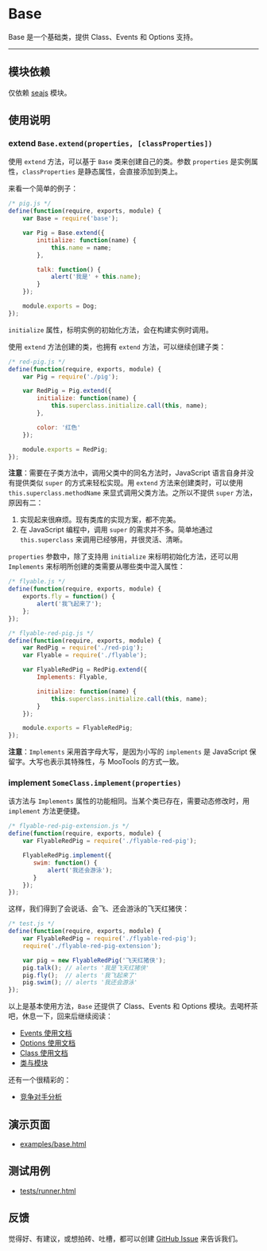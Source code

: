 
# Base

Base 是一个基础类，提供 Class、Events 和 Options 支持。

---


## 模块依赖

仅依赖 [seajs](seajs/README.md) 模块。


## 使用说明


### extend `Base.extend(properties, [classProperties])`

使用 `extend` 方法，可以基于 `Base` 类来创建自己的类。参数 `properties`
是实例属性，`classProperties` 是静态属性，会直接添加到类上。

来看一个简单的例子：

```js
/* pig.js */
define(function(require, exports, module) {
    var Base = require('base');

    var Pig = Base.extend({
        initialize: function(name) {
            this.name = name;
        },

        talk: function() {
            alert('我是' + this.name);
        }
    });

    module.exports = Dog;
});
```

`initialize` 属性，标明实例的初始化方法，会在构建实例时调用。

使用 `extend` 方法创建的类，也拥有 `extend` 方法，可以继续创建子类：

```js
/* red-pig.js */
define(function(require, exports, module) {
    var Pig = require('./pig');

    var RedPig = Pig.extend({
        initialize: function(name) {
            this.superclass.initialize.call(this, name);
        },

        color: '红色'
    });

    module.exports = RedPig;
});
```

**注意**：需要在子类方法中，调用父类中的同名方法时，JavaScript 语言自身并没有提供类似 `super`
的方式来轻松实现。用 `extend` 方法来创建类时，可以使用 `this.superclass.methodName`
来显式调用父类方法。之所以不提供 `super` 方法，原因有二：

1. 实现起来很麻烦。现有类库的实现方案，都不完美。
2. 在 JavaScript 编程中，调用 `super` 的需求并不多。简单地通过 `this.superclass`
来调用已经够用，并很灵活、清晰。

`properties` 参数中，除了支持用 `initialize` 来标明初始化方法，还可以用 `Implements`
来标明所创建的类需要从哪些类中混入属性：

```js
/* flyable.js */
define(function(require, exports, module) {
    exports.fly = function() {
        alert('我飞起来了');
    };
});
```

```js
/* flyable-red-pig.js */
define(function(require, exports, module) {
    var RedPig = require('./red-pig');
    var Flyable = require('./flyable');

    var FlyableRedPig = RedPig.extend({
        Implements: Flyable,

        initialize: function(name) {
            this.superclass.initialize.call(this, name);
        }
    });

    module.exports = FlyableRedPig;
});
```

**注意**：`Implements` 采用首字母大写，是因为小写的 `implements` 是 JavaScript
保留字。大写也表示其特殊性，与 MooTools 的方式一致。


### implement `SomeClass.implement(properties)`

该方法与 `Implements` 属性的功能相同。当某个类已存在，需要动态修改时，用 `implement`
方法更便捷。


```js
/* flyable-red-pig-extension.js */
define(function(require, exports, module) {
    var FlyableRedPig = require('./flyable-red-pig');

    FlyableRedPig.implement({
       swim: function() {
           alert('我还会游泳');
       }
    });
});
```

这样，我们得到了会说话、会飞、还会游泳的飞天红猪侠：

```js
/* test.js */
define(function(require, exports, module) {
    var FlyableRedPig = require('./flyable-red-pig');
    require('./flyable-red-pig-extension');

    var pig = new FlyableRedPig('飞天红猪侠');
    pig.talk(); // alerts '我是飞天红猪侠'
    pig.fly();  // alerts '我飞起来了'
    pig.swim(); // alerts '我还会游泳'
});
```


以上是基本使用方法，`Base` 还提供了 Class、Events 和 Options 模块。去喝杯茶吧，休息一下，回来后继续阅读：

- [Events 使用文档](base/docs/events.md)
- [Options 使用文档](base/docs/options.md)
- [Class 使用文档](base/docs/class.md)
- [类与模块](base/docs/meta.md)

还有一个很精彩的：

- [竞争对手分析](base/docs/competitors.md)


## 演示页面

- [examples/base.html](http://alipay.github.com/arale/lib/base/examples/base.html)


## 测试用例

- [tests/runner.html](http://alipay.github.com/arale/lib/base/tests/runner.html)


## 反馈

觉得好、有建议，或想拍砖、吐槽，都可以创建 [GitHub Issue](https://github.com/alipay/arale/issues/new)
来告诉我们。
